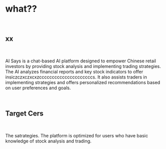 #   what??

<br/>

##   xx

<br/>

AI Says is a chat-based AI platform designed to empower Chinese retail investors by providing stock analysis and implementing trading strategies. The AI analyzes financial reports and key stock indicators to offer insiczczxczxcxzcccccccccccccccccccccs. It also assists traders in implementing strategies and offers personalized recommendations based on user preferences and goals.

<br/>

##   Target Cers

<br/>

The satrategies. The platform is optimized for users who have basic knowledge of stock analysis and trading.

<br/>

